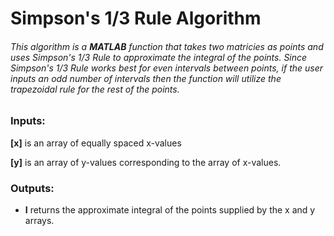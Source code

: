 # Simpson's 1/3 Rule Algorithm
###### This algorithm is a **MATLAB** function that takes two matricies as points and uses Simpson's 1/3 Rule to approximate the integral of the points. Since Simpson's 1/3 Rule works best for even intervals between points, if the user inputs an odd number of intervals then the function will utilize the trapezoidal rule for the rest of the points.
### Inputs:
**[x]** is an array of equally spaced x-values

**[y]** is an array of y-values corresponding to the array of x-values.
### Outputs:
* **I** returns the approximate integral of the points supplied by the x and y arrays.
